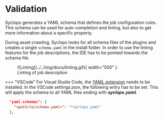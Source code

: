 # Validation

Syclops generates a YAML schema that defines the job configuration rules. This schema can be used for auto-completion and linting, but also to get more information about a specific property.

During asset crawling, Syclops looks for all schema files of the plugins and creates a single ```schema.yaml``` in the install folder.
In order to use the linting features for the job descriptions, the IDE has to be pointed towards the schema file.

<figure markdown="span">
  ![Linting](../../img/docs/linting.gif){ width="500" }
  <figcaption>Linting of job description</figcaption>
</figure>

=== "VSCode"
  For Visual Studio Code, the [YAML extension](https://marketplace.visualstudio.com/items?itemName=redhat.vscode-yaml) needs to be installed.
  In the VSCode settings.json, the following entry has to be set. This will apply the schema to all YAML files ending with **_syclops.yaml_**.
  ```json
    "yaml.schemas": {
      "<path/to/schema.yaml>": "*syclops.yaml"
    },
  ```
